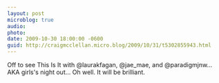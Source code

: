 ```yaml
---
layout: post
microblog: true
audio: 
photo: 
date: 2009-10-30 18:00:00 -0600
guid: http://craigmcclellan.micro.blog/2009/10/31/t5302855943.html
---
```

Off to see This Is It with @laurakfagan, @jae_mae, and @paradigmjnw... AKA girls's night out... Oh well. It will be brilliant.
